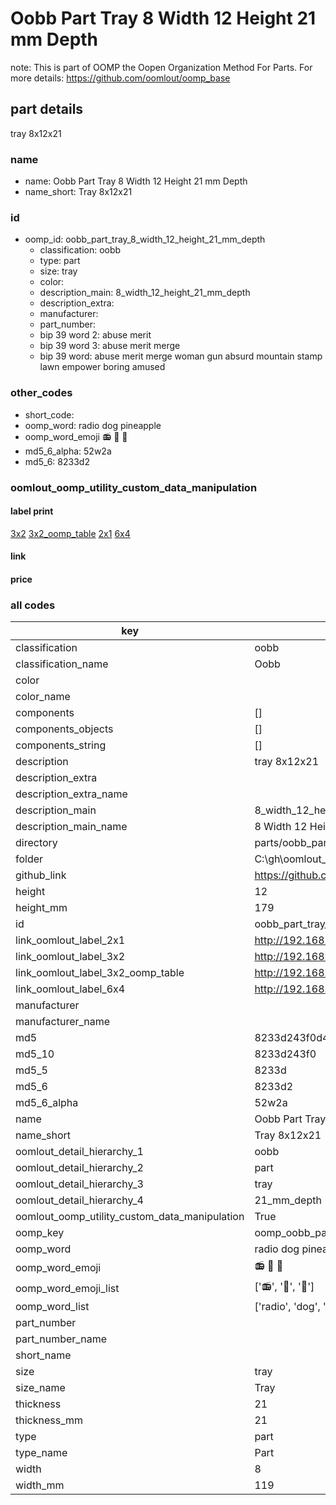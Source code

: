 # Oobb Part Tray 8 Width 12 Height 21 mm Depth  

note: This is part of OOMP the Oopen Organization Method For Parts. For more details: https://github.com/oomlout/oomp_base

##  part details
  



tray 8x12x21



### name
* name: Oobb Part Tray 8 Width 12 Height 21 mm Depth
* name_short: Tray 8x12x21 
### id
* oomp_id: oobb_part_tray_8_width_12_height_21_mm_depth
  * classification: oobb
  * type: part
  * size: tray
  * color: 
  * description_main: 8_width_12_height_21_mm_depth
  * description_extra: 
  * manufacturer: 
  * part_number: 
  * bip 39 word 2: abuse merit
  * bip 39 word 3: abuse merit merge
  * bip 39 word: abuse merit merge woman gun absurd mountain stamp lawn empower boring amused

### other_codes
* short_code: 
* oomp_word: radio dog pineapple
* oomp_word_emoji :radio: :dog: :pineapple:
* md5_6_alpha: 52w2a
* md5_6: 8233d2






### oomlout_oomp_utility_custom_data_manipulation
#### label print
[3x2](http://192.168.1.245:1112/?label=oomp%2052w2a)
[3x2_oomp_table](http://192.168.1.108:1112/?label=oomp%2052w2a)
[2x1](http://192.168.1.242:1112/?label=oomp%2052w2a)
[6x4](http://192.168.1.55:1112/?label=oomp%2052w2a)    

#### link

                              

#### price







### all codes 
| key | value |  
| --- | --- |  
| classification | oobb |  
| classification_name | Oobb |  
| color |  |  
| color_name |  |  
| components | [] |  
| components_objects | [] |  
| components_string | [] |  
| description | tray 8x12x21 |  
| description_extra |  |  
| description_extra_name |  |  
| description_main | 8_width_12_height_21_mm_depth |  
| description_main_name | 8 Width 12 Height 21 mm Depth |  
| directory | parts/oobb_part_tray_8_width_12_height_21_mm_depth |  
| folder | C:\gh\oomlout_oobb_version_4_generated_parts\parts\oobb_part_tray_8_width_12_height_21_mm_depth |  
| github_link | https://github.com/oomlout/oomlout_oomp_part_src/tree/main/parts/oobb_part_tray_8_width_12_height_21_mm_depth |  
| height | 12 |  
| height_mm | 179 |  
| id | oobb_part_tray_8_width_12_height_21_mm_depth |  
| link_oomlout_label_2x1 | http://192.168.1.242:1112/?label=oomp%2052w2a |  
| link_oomlout_label_3x2 | http://192.168.1.245:1112/?label=oomp%2052w2a |  
| link_oomlout_label_3x2_oomp_table | http://192.168.1.108:1112/?label=oomp%2052w2a |  
| link_oomlout_label_6x4 | http://192.168.1.55:1112/?label=oomp%2052w2a |  
| manufacturer |  |  
| manufacturer_name |  |  
| md5 | 8233d243f0d472100433ffcf16e2e009 |  
| md5_10 | 8233d243f0 |  
| md5_5 | 8233d |  
| md5_6 | 8233d2 |  
| md5_6_alpha | 52w2a |  
| name | Oobb Part Tray 8 Width 12 Height 21 mm Depth |  
| name_short | Tray 8x12x21  |  
| oomlout_detail_hierarchy_1 | oobb |  
| oomlout_detail_hierarchy_2 | part |  
| oomlout_detail_hierarchy_3 | tray |  
| oomlout_detail_hierarchy_4 | 21_mm_depth |  
| oomlout_oomp_utility_custom_data_manipulation | True |  
| oomp_key | oomp_oobb_part_tray_8_width_12_height_21_mm_depth |  
| oomp_word | radio dog pineapple |  
| oomp_word_emoji | :radio: :dog: :pineapple: |  
| oomp_word_emoji_list | [':radio:', ':dog:', ':pineapple:'] |  
| oomp_word_list | ['radio', 'dog', 'pineapple'] |  
| part_number |  |  
| part_number_name |  |  
| short_name |  |  
| size | tray |  
| size_name | Tray |  
| thickness | 21 |  
| thickness_mm | 21 |  
| type | part |  
| type_name | Part |  
| width | 8 |  
| width_mm | 119 |  
